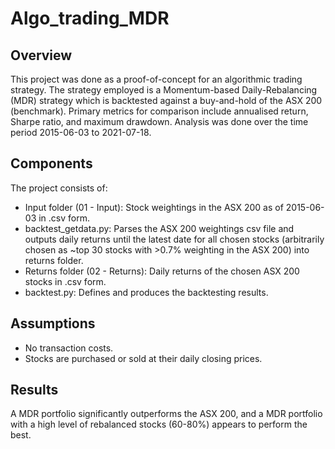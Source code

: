 # Algo_trading_MDR
## Overview
This project was done as a proof-of-concept for an algorithmic trading strategy. The strategy employed is a Momentum-based Daily-Rebalancing (MDR) strategy which is backtested against a buy-and-hold of the ASX 200 (benchmark). Primary metrics for comparison include annualised return, Sharpe ratio, and maximum drawdown. Analysis was done over the time period 2015-06-03 to 2021-07-18.

## Components
The project consists of:
* Input folder (01 - Input): Stock weightings in the ASX 200 as of 2015-06-03 in .csv form.
* backtest_getdata.py: Parses the ASX 200 weightings csv file and outputs daily returns until the latest date for all chosen stocks (arbitrarily chosen as ~top 30 stocks with >0.7% weighting in the ASX 200) into returns folder.
* Returns folder (02 - Returns): Daily returns of the chosen ASX 200 stocks in .csv form.
* backtest.py: Defines and produces the backtesting results.

## Assumptions
* No transaction costs.
* Stocks are purchased or sold at their daily closing prices.

## Results
A MDR portfolio significantly outperforms the ASX 200, and a MDR portfolio with a high level of rebalanced stocks (60-80%) appears to perform the best. 
